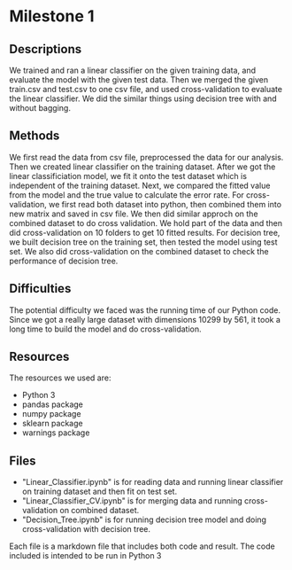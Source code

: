 Milestone 1
===========

Descriptions
-------
We trained and ran a linear classifier on the given training data, and evaluate the model with the given test data.
Then we merged the given train.csv and test.csv to one csv file, and used cross-validation to evaluate the linear classifier.
We did the similar things using decision tree with and without bagging.

Methods
-------
We first read the data from csv file, preprocessed the data for our analysis. Then we created linear classifier on the training dataset.
After we got the linear classificiation model, we fit it onto the test dataset which is independent of the training dataset.
Next, we compared the fitted value from the model and the true value to calculate the error rate.
For cross-validation, we first read both dataset into python, then combined them into new matrix and saved in csv file.
We then did similar approch on the combined dataset to do cross validation. 
We hold part of the data and then did cross-validation on 10 folders to get 10 fitted results.
For decision tree, we built decision tree on the training set, then tested the model using test set.
We also did cross-validation on the combined dataset to check the performance of decision tree.

Difficulties
-------
The potential difficulty we faced was the running time of our Python code. 
Since we got a really large dataset with dimensions 10299 by 561, it took a long time to build the model and do cross-validation.

Resources
-------
The resources we used are: 
* Python 3 
* pandas package 
* numpy package 
* sklearn package 
* warnings package 


Files
-------
* "Linear_Classifier.ipynb" is for reading data and running linear classifier on training dataset and then fit on test set.
* "Linear_Classifier_CV.ipynb" is for merging data and running cross-validation on combined dataset.
* "Decision_Tree.ipynb" is for running decision tree model and doing cross-validation with decision tree.


Each file is a markdown file that includes both code and result. The code included is intended to be run in Python 3

